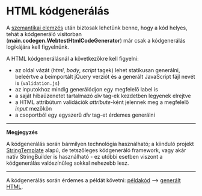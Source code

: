 # HTML kódgenerálás

A [szemantikai elemzés](SemanticAnalysis.md) után biztosak lehetünk benne, hogy a kód helyes, tehát a kódgeneráló visitorban (**main.codegen.WebtestHtmlCodeGenerator**) már csak a kódgenerálás logikájára kell figyelnünk.

A HTML kódgenerálásnál a következőkre kell figyelni:
- az oldal vázát (*html*, *body*, *script* tagek) lehet statikusan generálni, beleértve a beimportált jQuery verziót és a generált JavaScript fájl nevét is (```validation.js```)
- az inputokhoz mindig generálódjon egy megfelelő label is
- a saját hibaüzenetet tartalmazó *div* tag-ek kezdetben legyenek elrejtve
- a HTML attribútum validációk *attribute*-ként jelennek meg a megfelelő *input* mezőkön
- a csoportból egy egyszerű *div* tag-et érdemes generálni

---
**Megjegyzés**

A kódgenerálás során bármilyen technológia használható; a kiinduló projekt [StringTemplate](https://www.stringtemplate.org/) alapú, de tetszőleges kódgeneráló framework, vagy akár natív StringBuilder is használható - ez utóbbi esetben viszont a kódgenerálás valószínűleg sokkal nehezebb lesz.

---

A kódgenerálás során érdemes a példát követni: [példakód](https://github.com/MDSDLab/mdsd-2023-lab4-antlr/blob/main/src/examples/PersonForm.wtiv) --> [generált HTML](https://github.com/MDSDLab/mdsd-2023-lab4-antlr/blob/main/src/examples/generated/PersonForm.html).